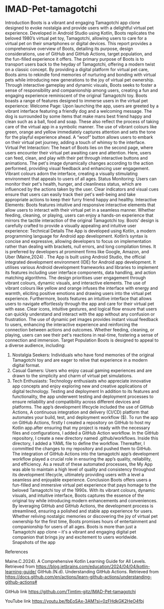# IMAD-Pet-tamagotchi

Introduction
Boots is a vibrant and engaging Tamagotchi app clone designed to evoke nostalgia and provide users with a delightful virtual pet experience. Developed in Android Studio using Kotlin, Boots replicates the beloved 1980’s virtual pet toy, Tamagotchi, allowing users to care for a virtual pet on their smartphones or digital devices. This report provides a comprehensive overview of Boots, detailing its purpose, design considerations, use  of GitHub and GitHub Actions, target population, and the fun-filled experience it offers.
The primary purpose of Boots is to transport users back to the heyday of Tamagotchi, offering a modern twist on a classic concept. By providing a digital platform for virtual pet care, Boots aims to rekindle fond memories of nurturing and bonding with virtual pets while introducing new generations to the joy of virtual pet ownership. Through interactive gameplay and dynamic visuals, Boots seeks to foster a sense of responsibility and companionship among users, creating a fun and engaging experience reminiscent of the original Tamagotchi toy.
Boots boasts a range of features designed to immerse users in the virtual pet experience:
Welcome Page: Upon launching the app, users are greeted by a vibrant interface featuring a friendly dog and a welcoming message. The dog is surrounded by some items that make mans best friend happy and clean such as a ball, food and soap. These also reflect the process of taking care of the virtual app in a symbolic manner. The use of vibrant colours like green, orange and yellow immediately captures attention and sets the tone for the playful experience ahead. A “woof” button allows users to embark on their virtual pet journey, adding a touch of whimsy to the interface.
Virtual Pet Interaction: The heart of Boots lies on the second page, where users encounter their virtual pet awaiting care and attention. Here, users can feed, clean, and play with their pet through interactive buttons and animations. The pet's image dynamically changes according to the action performed, providing visual feedback and enhancing user engagement. Vibrant colours adorn the interface, creating a visually stimulating environment that appeals to users of all ages.
Status Monitoring: Users can monitor their pet's health, hunger, and cleanliness status, which are influenced by the actions taken by the user. Clear indicators and visual cues ensure that users can easily track their pet's well-being and take appropriate actions to keep their furry friend happy and healthy.
Interactive Elements: Boots features intuitive and responsive interactive elements that allow users to interact with their virtual pet in a seamless manner. Whether feeding, cleaning, or playing, users can enjoy a hands-on experience that mirrors the tactile interaction of the original Tamagotchi toy.
Boots' design is carefully crafted to provide a visually appealing and intuitive user experience:
Technical Details
The App is developed using Kotlin, a modern programming language for Android app development. Kotlin’s syntax is concise and expressive, allowing developers to focus on implementation rather than dealing with brackets, null errors, and long compilation times. It is preferred by developers at prominent firms like Google, Amazon, and Uber (Maine,2024) . The  App is built using Android Studio, the official integrated development environment (IDE) for Android app development. It   utilises various Android development frameworks and libraries to implement its features including user interface components, data handling, and action matching algorithms.
The design prioritises user engagement through vibrant colours, dynamic visuals, and interactive elements. The use of vibrant colours like yellow and orange infuses the interface with energy and warmth, eliciting positive emotions and drawing users into the virtual pet experience. Furthermore, boots  features an intuitive interface that allows users to navigate effortlessly through the app and care for their virtual pet with ease. Clear icons, intuitive gestures, and logical flow ensure that users can quickly understand and interact with the app without any confusion or frustration.  The use of dynamic pet images provides instant visual feedback to users, enhancing the interactive experience and reinforcing the connection between actions and outcomes. Whether feeding, cleaning, or playing, users can see their pet's reactions in real-time, fostering a sense of connection and immersion.
Target Population
Boots is designed to appeal to a diverse audience, including:
1. Nostalgia Seekers: Individuals who have fond memories of the original Tamagotchi toy and are eager to relive that experience in a modern digital format.
2. Casual Gamers: Users who enjoy casual gaming experiences and are drawn to the simplicity and charm of virtual pet simulations.
3. Tech Enthusiasts: Technology enthusiasts who appreciate innovative app concepts and enjoy exploring new and creative applications of digital technology.
Testing and deployment 
In addition to its features and functionality, the app underwent testing and deployment processes to ensure reliability and compatibility across different devices and platforms. The app’s development lifecycle included the use of GitHub Actions, A continuous integration and delivery (CI/CD) platform that automates your build, test, and deployment workflow ($).
To run the app on GitHub Actions, firstly I created a repository on GitHub to host my Kotlin app.after ensuring that my project is ready with the necessary files and configurations, I added a GitHub Action workflow. In the GitHub repository, I create a new directory named .github/workflows. Inside this directory, I added a YAML file to define the workflow. Thereafter, I committed the changes to my repository and pushed them to GitHub. The integration of GitHub Actions into the tamagotchi app’s development workflow played a crucial role in ensuring the app’s quality, reliability, and efficiency. As a result of these automated processes, the My  App was able to maintain a high level of quality and consistency throughout its development lifecycle, ultimately providing users with a level a seamless and enjoyable experience.
Conclusion
Boots offers users a fun-filled and immersive virtual pet experience that pays homage to the beloved Tamagotchi toy of the 1990s. With its vibrant colours, dynamic visuals, and intuitive interface, Boots captures the essence of the original toy while introducing modern enhancements and conveniences. By leveraging GitHub and GitHub Actions, the development process is streamlined, ensuring a polished and stable app experience for users. Whether reliving nostalgic memories or discovering the joy of virtual pet ownership for the first time, Boots promises hours of entertainment and companionship for users of all ages. Boots is more than just a Tamagotchi app clone – it's a vibrant and engaging digital pet companion that brings joy and excitement to users worldwide.
Snapshots of the app

References

Maine.C.2024). A Comprehensive Kotlin Learning Guide for All Levels. Retrieved from https://blog.jetbrains.com/education/2024/04/04/kotlin-learning-guide/ GitHub.(N.d). Understanding GitHub Actions. Retrieved from https://docs.github.com/en/actions/learn-github-actions/understanding-github-actions#

GitHub link
https://github.com/Timtim-gitz/IMAD-Pet-tamagotchi

YouTube link
https://youtu.be/fbEoSAx-3AM?si=0zFHdkGK2HeO4fbj


